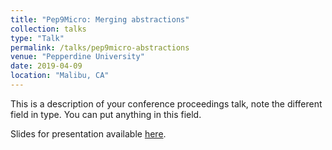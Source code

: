 ```yaml
---
title: "Pep9Micro: Merging abstractions"
collection: talks
type: "Talk"
permalink: /talks/pep9micro-abstractions
venue: "Pepperdine University"
date: 2019-04-09
location: "Malibu, CA"
---
```


This is a description of your conference proceedings talk, note the different field in type. You can put anything in this field.

Slides for presentation available [here](/files/pep9micro-abstractions.pdf).